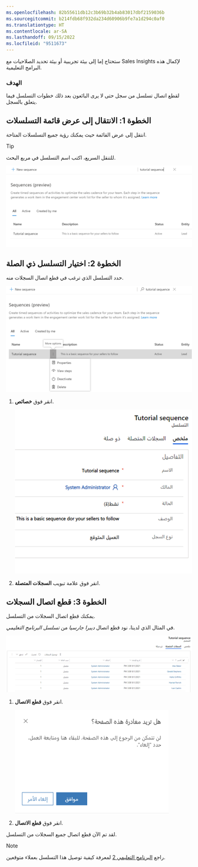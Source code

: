 ```yaml
---
ms.openlocfilehash: 82b55611db12c3b69b32b4ab83017dbf2159036b
ms.sourcegitcommit: b214fdb68f932da234d60906b9fe7a1d294c0af0
ms.translationtype: HT
ms.contentlocale: ar-SA
ms.lasthandoff: 09/15/2022
ms.locfileid: "9511673"
---
```

ستحتاج إما إلى بيئة تجريبية أو بيئة تحديد الصلاحيات مع Sales Insights لإكمال هذه البرامج التعليمية.

### <a name="objective"></a>الهدف

لقطع اتصال تسلسل من سجل حتى لا يرى البائعون بعد ذلك خطوات التسلسل فيما يتعلق بالسجل.

## <a name="step-1-navigate-to-sequences-list-view"></a>الخطوة 1: الانتقال إلى عرض قائمة التسلسلات

انتقل إلى عرض القائمة حيث يمكنك رؤية جميع التسلسلات المتاحة.

> [!TIP]
> للتنقل السريع، اكتب اسم التسلسل في مربع البحث.

![اكتب اسم التسلسل في مربع البحث.](../media/tutorial-3-1.png)

## <a name="step-2-choose-the-relevant-sequence"></a>الخطوة 2: اختيار التسلسل ذي الصلة

حدد التسلسل الذي ترغب في قطع اتصال السجلات منه.

![يتم فتح قائمة "مزيد من الخيارات" الخاصة بتسلسل البرنامج التعليمي للكشف عن الخصائص وعرض الخطوات وإلغاء التنشيط والحذف.](../media/tutorial-3-2.png)

1. انقر فوق **خصائص**.

    ![ثلاث علامات تبويب في الخصائص هي "ملخص" و"سجلات متصلة" و"ذات صلة.](../media/tutorial-3-3.png)

2. انقر فوق علامة تبويب **السجلات المتصلة**.

## <a name="step-3-disconnect-records"></a>الخطوة 3: قطع اتصال السجلات

يمكنك قطع اتصال السجلات من التسلسل.

في المثال الذي لدينا، نود قطع اتصال *ديبرا جارسيا* من *تسلسل البرنامج التعليمي*.

![تسرد علامة تبويب "السجلات المتصلة" جميع السجلات التي تم تعيين "سبب الحالة" الخاص بها إلى "متصل".](../media/tutorial-3-4.png)

1. انقر فوق **قطع الاتصال**.

    ![هل تريد قطع اتصال السجل؟ ستتم إزالة هذا التسلسل، ولن يتم إنشاء أي أنشطة جديدة له.](../media/tutorial-3-5.png)

2. انقر فوق **قطع الاتصال**.

لقد تم الآن قطع اتصال جميع السجلات من التسلسل.

> [!NOTE]
> راجع [البرنامج التعليمي 2](/training/modules/sales-sequence/3-connect/?azure-portal=true) لمعرفة كيفية توصيل هذا التسلسل بعملاء متوقعين. 
